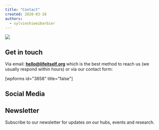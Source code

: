 ```yaml
---
title: "Contact"
created: 2020-03-18
authors: 
  - sylvieshiweibarbier
---
```


![](assets/images/aet-142-scaled.jpg)

## Get in touch

Via email: **[hello@lifeitself.org](mailto:hello@lifeitself.org)** which is the best method to reach us (we usually respond within hours) or via our contact form:

\[wpforms id="3858" title="false"\]

## Social Media

## Newsletter

Subscribe to our newsletter for updates on our hubs, events and research.
